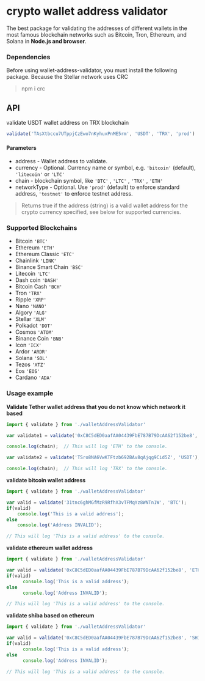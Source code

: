 # crypto wallet address validator
The best package for validating the addresses of different wallets in the most famous blockchain networks such as Bitcoin, Tron, Ethereum, and Solana in **Node.js and browser**.

### Dependencies
Before using wallet-address-validator, you must install the following package. Because the Stellar network uses CRC
> npm i crc

## API
validate USDT wallet address on TRX blockchain
```javascript
validate('TAsXtbccu7UTppjCzEwo7nKyhuxPnME5rm', 'USDT', 'TRX', 'prod') 
```

#### Parameters
* address - Wallet address to validate.
* currency - Optional. Currency name or symbol, e.g. `'bitcoin'` (default), `'litecoin'` or `'LTC'`
* chain - blockchain symbol, like `'BTC'` , `'LTC'` , `'TRX'` , `'ETH'`
* networkType - Optional. Use `'prod'` (default) to enforce standard address, `'testnet'` to enforce testnet address.

> Returns true if the address (string) is a valid wallet address for the crypto currency specified, see below for supported currencies.


### Supported Blockchains

* Bitcoin `'BTC'`
* Ethereum `'ETH'`
* Ethereum Classic `'ETC'`
* Chainlink `'LINK'`
* Binance Smart Chain `'BSC'`
* Litecoin `'LTC'`
* Dash coin `'DASH'`
* Bitcoin Cash `'BCH'`
* Tron `'TRX'`
* Ripple `'XRP'`
* Nano `'NANO'`
* Algory `'ALG'`
* Stellar `'XLM'`
* Polkadot `'DOT'`
* Cosmos `'ATOM'`
* Binance Coin `'BNB'`
* Icon `'ICX'`
* Ardor `'ARDR'`
* Solana `'SOL'`
* Tezos `'XTZ'`
* Eos `'EOS'`
* Cardano `'ADA'`


### Usage example

**Validate Tether wallet address that you do not know which network it based**

```javascript
import { validate } from './walletAddressValidator'

var validate1 = validate('0xC8C5dED0aafAA04439FbE787B79DcAA62f152be8', 'USDT');

console.log(chain);  // This will log 'ETH' to the console.

var validate2 = validate('TSro8NA6VwKTFtzb692BAv8qAjqg9Cid5Z', 'USDT');

console.log(chain);  // This will log 'TRX' to the console.
```

**validate bitcoin wallet address**
```javascript
import { validate } from './walletAddressValidator'

var valid = validate('31tnc6ghMGfMzR9RfhX3vTFMqYz8WNTn1W', 'BTC');
if(valid)
	console.log('This is a valid address');
else
	console.log('Address INVALID');

// This will log 'This is a valid address' to the console.
```
**validate ethereum wallet address**
```javascript
import { validate } from './walletAddressValidator'

var valid = validate('0xC8C5dED0aafAA04439FbE787B79DcAA62f152be8', 'ETH');
if(valid)
      console.log('This is a valid address');
else
      console.log('Address INVALID');

// This will log 'This is a valid address' to the console.
```
**validate shiba based on ethereum**

```javascript
import { validate } from './walletAddressValidator'

var valid = validate('0xC8C5dED0aafAA04439FbE787B79DcAA62f152be8', 'SHIB' , 'ETH');
if(valid)
      console.log('This is a valid address');
else
      console.log('Address INVALID');

// This will log 'This is a valid address' to the console.
```
